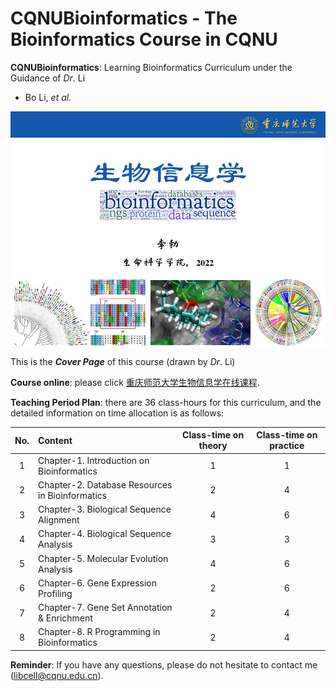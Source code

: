 # CQNUBioinformatics - The Bioinformatics Course in CQNU

**CQNUBioinformatics**: Learning Bioinformatics Curriculum under the Guidance of *Dr*. Li

- Bo Li, *et al.*

<img src = "images/course-logo.jpg" width = "800" align = "middle"> 

This is the ***Cover Page*** of this course (drawn by *Dr*. Li)

**Course online**: please click [重庆师范大学生物信息学在线课程](http://www.ciblab.net/bioinformatics/). 

**Teaching Period Plan**: there are 36 class-hours for this curriculum, and the detailed information on time allocation is as follows: 

| No. | Content | Class-time on theory | Class-time on practice |
| :----: | :---- | :----: | :----: |
| 1 | Chapter-1. Introduction on Bioinformatics | 1 | 1 |
| 2 | Chapter-2. Database Resources in Bioinformatics | 2 | 4 |
| 3 | Chapter-3. Biological Sequence Alignment | 4 | 6 |
| 4 | Chapter-4. Biological Sequence Analysis | 3 | 3 |
| 5 | Chapter-5. Molecular Evolution Analysis | 4 | 6 |
| 6 | Chapter-6. Gene Expression Profiling | 2 | 6 |
| 7 | Chapter-7. Gene Set Annotation & Enrichment | 2 | 4 |
| 8 | Chapter-8. R Programming in Bioinformatics | 2 | 4 |

**Reminder**: If you have any questions, please do not hesitate to contact me (libcell@cqnu.edu.cn). 
